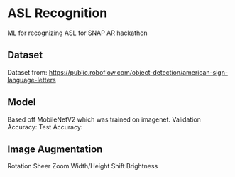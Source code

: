 # ASL Recognition

ML for recognizing ASL for SNAP AR hackathon

## Dataset

Dataset from: https://public.roboflow.com/object-detection/american-sign-language-letters

## Model

Based off MobileNetV2 which was trained on imagenet.
Validation Accuracy:
Test Accuracy:

## Image Augmentation

Rotation
Sheer
Zoom
Width/Height Shift
Brightness
